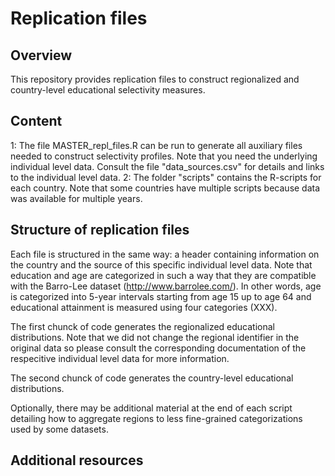 Replication files
================

Overview
--------

This repository provides replication files to construct regionalized and country-level educational selectivity measures.   

Content
-------

1: The file MASTER_repl_files.R can be run to generate all auxiliary files needed to construct selectivity profiles. Note that you need the underlying individual level data. Consult the file "data_sources.csv" for details and links to the individual level data.
2: The folder "scripts" contains the R-scripts for each country. Note that some countries have multiple scripts because data was available for multiple years.


Structure of replication files
------------------

Each file is structured in the same way: a header containing information on the country and the source of this specific individual level data. Note that education and age are categorized in such a way that they are compatible with the Barro-Lee dataset (http://www.barrolee.com/). In other words, age is categorized into 5-year intervals starting from age 15 up to age 64 and educational attainment is measured using four categories (XXX).

The first chunck of code generates the regionalized educational distributions. Note that we did not change the regional identifier in the original data so please consult the corresponding documentation of the respecitive individual level data for more information.

The second chunck of code generates the country-level educational distributions.

Optionally, there may be additional material at the end of each script detailing how to aggregate regions to less fine-grained categorizations used by some datasets.


Additional resources
----------------------



